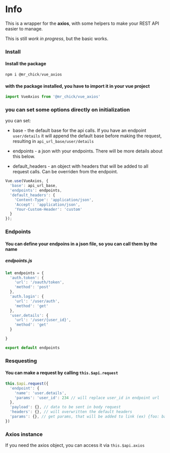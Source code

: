 # Info

This is a wrapper for the **axios**, with some helpers to make your REST API easier to manage.

This is still *work in progress*, but the basic works.

### Install

#### Install the package 

```js
npm i @mr_chick/vue_axios
```

#### with the package installed, you have to import it in your vue project

```js
import VueAxios from '@mr_chick/vue_axios'

```

### you can set some options directly on initialization

you can set:
* base - the default base for the api calls. If you have an endpoint `user/details` it will append the default base before making the request, resulting in `api_url_base/user/details`

* endpoints - a json with your endpoints. There will be more details about this below.

* default_headers - an object with headers that will be added to all request calls. Can be overriden from the endpoint.
```js
Vue.use(VueAxios, {
  'base': api_url_base,
  'endpoints': endpoints,
  'default_headers': {
    'Content-Type': 'application/json',
    'Accept': 'application/json',
    'Your-Custom-Header': 'custom'
  }
});
```

### Endpoints

#### You can define your endpoins in a json file, so you can call them by the name

##### endpoints.js

```js
let endpoints = {
  'auth.token': {
    'url': '/oauth/token',
    'method': 'post'
  },
  'auth.login': {
    'url': '/user/auth',
    'method': 'get'
  },
  'user.details': {
    'url': '/user/{user_id}',
    'method': 'get'
  }

}

export default endpoints
```

### Resquesting

#### You can make a request by calling `this.$api.request`

```js
this.$api.request({
  'endpoint': {
    'name': 'user.details',
    'params': 'user_id': 234 // will replace user_id in endpoint url
  },
  'payload': {}, // data to be sent in body request
  'headers': {}, // will overwritten the default headers
  'params': {}, // get params, that will be added to link (ex) {foo: bar} will result in /user/234/?foo=bar
})
```

### Axios instance

If you need the axios object, you can access it via `this.$api.axios`